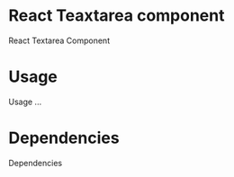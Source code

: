 # React Teaxtarea component
React Textarea Component

# Usage

Usage ...

# Dependencies

Dependencies
